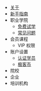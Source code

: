 - [关于](about.md)
- [新手指南](guide/README.md)
- 职业学院
    - [免费试学](zhiye/try.md)
    - [常见问题](zhiye/faq.md)
- 会员课程
    - VIP 权限
- 账户设置
    - [认证学员](setting/ca.md)
    - [极客币](setting/jkb.md)
- 院校
- 企业
- 培训机构
